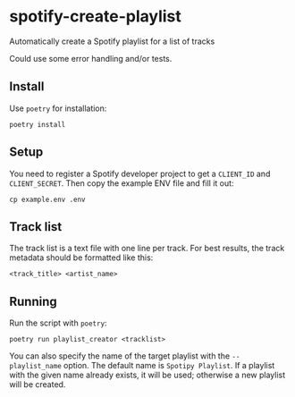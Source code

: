 # spotify-create-playlist
Automatically create a Spotify playlist for a list of tracks

Could use some error handling and/or tests.

## Install
Use `poetry` for installation:
```console
poetry install
```

## Setup
You need to register a Spotify developer project to get a `CLIENT_ID` and `CLIENT_SECRET`. Then copy the example ENV file and fill it out:
```console
cp example.env .env
```

## Track list
The track list is a text file with one line per track. For best results, the track metadata should be formatted like this:
```text
<track_title> <artist_name>
```

## Running
Run the script with `poetry`:
```console
poetry run playlist_creator <tracklist>
```

You can also specify the name of the target playlist with the `--playlist_name` option. The default name is `Spotipy Playlist`. If a playlist with the given name already exists, it will be used; otherwise a new playlist will be created.

